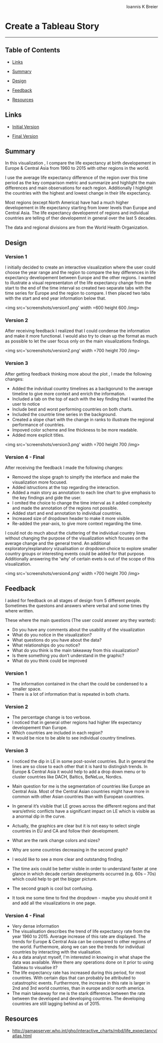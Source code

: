 
<div style="text-align: right">Ioannis K Breier </div> 


# Create a Tableau Story
---

## Table of Contents

* [Links](#Links)

* [Summary](#Summary)

* [Design](#Design)  

* [Feedback](#Feedback)

* [Resources](#Resources)


## Links

- [Initial Version](https://public.tableau.com/profile/ioanniskbreier#!/vizhome/who_life_expect_story_ver1/EuropeanStory)  

- [Final Version](https://public.tableau.com/profile/ioanniskbreier#!/vizhome/who_life_expect_story_final/EuropeanStory)

## Summary

In this visualization , I compare the  life expectancy at birth developement in Europe & Central Asia from 1960 to 2015 with other regions in the world.

I use the average life expectancy difference of the region over this time period as the key comparison metric and summarize and highlight the main differences and main observations for each region. Additionally I highlight the countries with the highest and lowest change in their life expectancy.

Most regions (except North America) have had a much higher developement in life expectancy starting from lower levels than Europe and Central Asia. The life expectancy developemnt of regions and individual countries are telling of ther developemnt in general over the last 5 decades.

The data and regional divisions are from the World Health Organization.

## Design

### Version 1

I initially decided to create an interactive visualization where the user could choose the year range and the region to compare the key differences in life expectancy developement between Europe and the other regions.
I wanted to illustrate a visual representaton of the life expectancy change from the start to the end  of the time interval so created two separate tabs with the time series for Europe and the region to compare. I then placed two tabs with the start and end year information below that.

<img src='screenshots/version1.png' width =600 height 600 /img>


### Version 2

After receiving feedback I realized that I could condense the information and make it more functional. I would also try to clean up the format as much as possible to let the user focus only on the main visualizations findings.

<img src='screenshots/version2.png' width =700 height 700 /img>

 
### Version 3

After getting feedback thinking more about the plot , I made the following changes:

- Added the indvidual country timelines as a backgorund to the average timeline to give more context and enrich the information.  
- Included a  tab on the top of each with the key finding that I wanted the user to notice
- Include best and worst performing countries on both charts.
- Included the countrie time series in the background.
- Created a slope chart with the change in ranks to illustrate the regional performance of countries.
- Impoved color scheme and line thickness to be more readable.
- Added more explicit titles.

<img src='screenshots/version3.png' width =700 height 700 /img>


### Version 4 - Final 

After receiving the feedback I made the following changes:

- Removed the slope graph to simplfy the interface and make the visualization more focused.
- Added istructions at the top regarding the interaction. 
- Added a main story as annotation to each line chart  to give emphasis to the key findings and gide the user.
- I omited the choice to change the time interval as it added complexity and made the annotation of the regions  not possible.
- Added start and end annotation to individual countries.
- Increased size of dropdown header to make it more visible.
- Re-added the year-axis, to give more context regarding the time.

I could not do much about the cluttering of the individual country lines without changing the purpose of the visualization which focuses on the average change and the general trend. An additional exploratory/explanatory vizualisation or dropdown choice to explore smaller country groups or interesting events could be added for that purpose.
Additionally answering the 'why' of certain evets is out of the scope of this visualization.

<img src='screenshots/version4.png' width =700 height 700 /img>

## Feedback

I asked for feedback on all stages of design from 5 different people. Sometimes the questons and answers where verbal and some times thy where written.

These where the main questions (The user could answer any they wanted):

- Do you have any comments about the usability of the visualization
- What do you notice in the visualization?
- What questions do you have about the data?
- What relationships do you notice?
- What do you think is the main takeaway from this visualization?
- Is there something you don’t understand in the graphic?
- What do you think could be improved

### Version 1 

 - The information contained in the chart the could be condensed to a smaller space.
 - There is a lot of information that is repeated in both charts.
 
### Version 2

 - The percentage change is too verbose.
 - I noticed that in general other regions had higher life expectancy developement than Europe.
 - Which countries are included in each region?
 - It would be nice to be able to see individual country timelines.
 
### Version 3

- I noticed the dip in LE in some post-soviet countries. But in general the lines are so close to each other that it is hard to distingish trends. In Europe & Central Asia it would help to add a drop down menu or to cluster countries like DACH, Baltics, BeNeLux, Nordics.  
-  Main question for me is the segmentation of countries like Europe an Central Asia. Most of the Central Asian countries might have more in common with other Asian countries than with European countries. 
- In general it’s visible that LE grows across the different regions and that wars/ethnic conflicts have a significant impact on LE which is visible as a anormal dip in the curve.
-  Actually, the graphics are clear but it is not easy to select single countries in EU and CA and follow their development. 

- What are the rank change colors and sizes?
- Why are some countries decreasing in the second graph?
- I would like to see a more clear and outstandng finding.
- The time axis could be better visible in order to understand faster at one glance in which decade certain developments occurred (e.g. 60s – 70s) which could help to get the bigger picture.
- The second graph is cool but confusing.
- It took me some time to find the dropdown - maybe you should omit it and add all the visualizations in one page.
 
### Version 4 - Final

- Very dense information
- The visualisation describes the trend of life expectancy rate from the year 1960 to 2015. Average increase of this rate are displayed. The trends for Europe & Central Asia can be compared to other regions of the world. Furthermore, along we can see the trends for individual countries by interacting with the viualisation.
- As a data analyst myself, I'm interested in knowing in what shape the data was available. Were there any operations done on it prior to using Tableau to visualise it?
- The life expectancy rate has increased during this period, for most countries. With certain dips that can probably be attributed to catastrophic events. Furthermore, the increase in this rate is larger in 2nd and 3rd world countries, than in europe and/or north america.
- The main takeaway for me is the stark difference between the rate between the developed and developing countries. The developing countries are still lagging behind as of 2015.

## Resources

- http://gamapserver.who.int/gho/interactive_charts/mbd/life_expectancy/atlas.html

